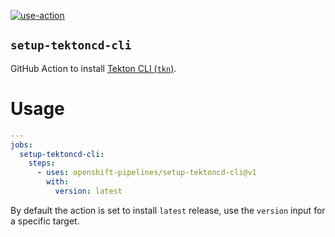 [![use-action][useActionWorkflowBadge]][useActionWorkflow]

`setup-tektoncd-cli`
------------------

GitHub Action to install [Tekton CLI (`tkn`)][githubTektonCLI].

# Usage

```yaml
---
jobs:
  setup-tektoncd-cli:
    steps:
      - uses: openshift-pipelines/setup-tektoncd-cli@v1
        with:
          version: latest
```

By default the action is set to install `latest` release, use the `version` input for a specific target.

[githubTektonCLI]: https://github.com/tektoncd/cli
[useActionWorkflowBadge]: https://github.com/openshift-pipelines/setup-tektoncd-cli/actions/workflows/use-action.yaml/badge.svg
[useActionWorkflow]: https://github.com/openshift-pipelines/setup-tektoncd-cli/actions/workflows/use-action.yaml
